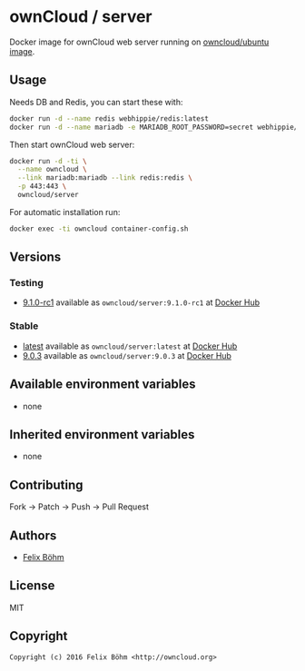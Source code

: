 # ownCloud / server

Docker image for ownCloud web server running on
[owncloud/ubuntu image](https://hub.docker.com/r/owncloud/ubuntu/).


## Usage

Needs DB and Redis, you can start these with:

```bash
docker run -d --name redis webhippie/redis:latest
docker run -d --name mariadb -e MARIADB_ROOT_PASSWORD=secret webhippie/mariadb:latest
```

Then start ownCloud web server:

```bash
docker run -d -ti \
  --name owncloud \
  --link mariadb:mariadb --link redis:redis \
  -p 443:443 \
  owncloud/server
```

For automatic installation run:

```bash
docker exec -ti owncloud container-config.sh
```


## Versions

### Testing
* [9.1.0-rc1](https://github.com/owncloud-docker/server/tree/9.1.0-rc1)
  available as ```owncloud/server:9.1.0-rc1``` at [Docker Hub](https://hub.docker.com/r/owncloud/ubuntu/)

### Stable
* [latest](https://github.com/owncloud-docker/server/tree/master)
  available as ```owncloud/server:latest``` at [Docker Hub](https://hub.docker.com/r/owncloud/ubuntu/)
* [9.0.3](https://github.com/owncloud-docker/server/tree/9.0.3)
  available as ```owncloud/server:9.0.3``` at [Docker Hub](https://hub.docker.com/r/owncloud/ubuntu/)


## Available environment variables

- none

## Inherited environment variables

- none


## Contributing

Fork -> Patch -> Push -> Pull Request


## Authors

* [Felix Böhm](https://github.com/felixboehm)


## License

MIT


## Copyright

```
Copyright (c) 2016 Felix Böhm <http://owncloud.org>
```
